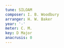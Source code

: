 ```yaml
---
tune: SILOAM
composer: I. B. Woodbury
arranger: H. W. Baker
year: '-'
meter: C. M.
key: D Major
anacrusis: 0
---
```

